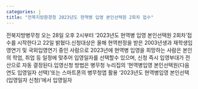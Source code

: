 ```yaml
---
categories: j
title: "전북지방환경청 2023년도 현역병 입영 본인선택원 2회차 접수"
---
```

전북지방병무청 오는 28일 오후 2시부터 ‘2023년도 현역병 입영 본인선택원 2회차’접수를 시작한다고 22일 밝혔다.신청대상은 올해 현역판정을 받은 2003년생과 재학생입영연기 및 국외입영연기 중인 사람으로 2023년에 현역병 입영을 희망하는 사람은 본인의 학업, 취업 등 일정에 맞추어 입영일자를 선택할수 있으며, 신청 즉시 입영부대가 전산으로 자동 결정된다.입영신청 방법은 병무청 누리집의 ‘현역병입영 본인선택원(다음연도 입영일자 선택)’또는 스마트폰의 병무청앱 활용 ‘2023년도 현역병입영 본인선택(입영일자 신청)’에서 입영일자